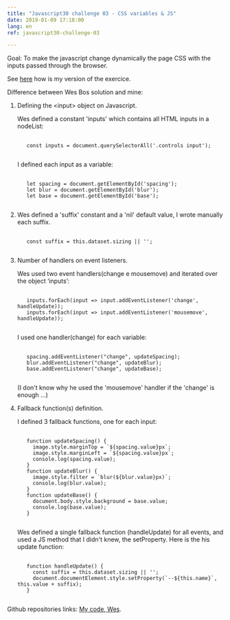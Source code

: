 ```yaml
---
title: "Javascript30 challenge 03 - CSS variables & JS"
date: 2019-01-09 17:18:00
lang: en
ref: javascript30-challenge-03

---
```

Goal: To make the javascript change dynamically the page CSS with the inputs passed through the browser.

 See <a href="https://aponce911.github.io/javascript30/03-CSS-variables/index.html" target="_blank" class="external-link">here</a> how is my version of the exercice.


Difference between Wes Bos solution and mine:

1. Defining the \<input> object on Javascript.

    Wes defined a constant 'inputs' which contains all HTML inputs in a nodeList:

    <pre>
      <code>
      const inputs = document.querySelectorAll('.controls input');
      </code></pre>

    I defined each input as a variable:

    <pre>
      <code>
      let spacing = document.getElementById('spacing');
      let blur = document.getElementById('blur');
      let base = document.getElementById('base');
      </code></pre>

1. Wes defined a 'suffix' constant and a 'nil' default value, I wrote manually each suffix.

    <pre>
      <code>
      const suffix = this.dataset.sizing || '';
    </code></pre>

1. Number of handlers on event listeners.

    Wes used two event handlers(change e mousemove) and iterated over the object ‘inputs’:

    <pre>
      <code>
      inputs.forEach(input => input.addEventListener('change', handleUpdate));
      inputs.forEach(input => input.addEventListener('mousemove', handleUpdate));
    </code></pre>

    I used one handler(change) for each variable:

    <pre>
      <code>
      spacing.addEventListener("change", updateSpacing);
      blur.addEventListener("change", updateBlur);
      base.addEventListener("change", updateBase);
    </code></pre>

    (I don't know why he used the 'mousemove' handler if the 'change' is enough ...)

1. Fallback function(s) definition.


    I defined 3 fallback functions, one for each input:

    <pre>
      <code>
      function updateSpacing() {
        image.style.marginTop = `${spacing.value}px`;
        image.style.marginLeft = `${spacing.value}px`;
        console.log(spacing.value);
      }
      function updateBlur() {
        image.style.filter = `blur(${blur.value}px)`;
        console.log(blur.value);
      }
      function updateBase() {
        document.body.style.background = base.value;
        console.log(base.value);
      }
      </code></pre>

    Wes defined a single fallback function (handleUpdate) for all events, and used a JS method that I didn't knew, the setProperty. Here is the his update function:

    <pre>
      <code>
      function handleUpdate() {
        const suffix = this.dataset.sizing || '';
        document.documentElement.style.setProperty(`--${this.name}`, this.value + suffix);
      }
      </code></pre>


Github repositories links:
<a href="https://github.com/APonce911/javascript30/tree/master/03-CSS-variables" target="_blank" class="external-link"> My code</a>,<a href="https://github.com/wesbos/JavaScript30/blob/master/03%20-%20CSS%20Variables/index-FINISHED.html"  target="_blank" class="external-link"> Wes</a>.

